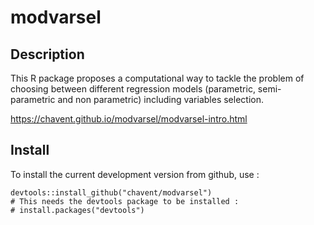 # modvarsel

## Description
This R package proposes a computational way to tackle the problem of choosing between different regression models (parametric, semi-parametric and non parametric) including variables selection.

https://chavent.github.io/modvarsel/modvarsel-intro.html

## Install

To install the current development version from github, use :

```{r eval=FALSE}
devtools::install_github("chavent/modvarsel")
# This needs the devtools package to be installed :
# install.packages("devtools")
```
